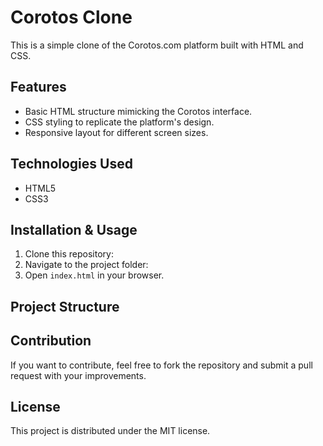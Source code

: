# Corotos Clone

This is a simple clone of the Corotos.com platform built with HTML and CSS.

## Features

- Basic HTML structure mimicking the Corotos interface.
- CSS styling to replicate the platform's design.
- Responsive layout for different screen sizes.

## Technologies Used

- HTML5
- CSS3

## Installation & Usage

1. Clone this repository:
2. Navigate to the project folder:
3. Open `index.html` in your browser.

## Project Structure

## Contribution

If you want to contribute, feel free to fork the repository and submit a pull request with your improvements.

## License

This project is distributed under the MIT license.

